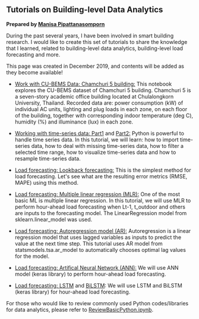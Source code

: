 ## Tutorials on Building-level Data Analytics

**Prepared by [Manisa Pipattanasomporn](https://mpipatta.github.io)**

During the past several years, I have been involved in smart building research. I would like to create this set of tutorials to share the knowledge that I learned, related to building-level data analytics, building-level load forecasting and more.

This page was created in December 2019, and contents will be added as they become available!

* [Work with CU-BEMS Data: Chamchuri 5 building:](https://nbviewer.jupyter.org/github/mpipatta/mpipatta.github.io/blob/master/CHAM5.ipynb) This notebook explores the CU-BEMS dataset of Chamchuri 5 building. Chamchuri 5 is a seven-story academic office building located at Chulalongkorn University, Thailand. Recorded data are: power consumption (kW) of individual AC units, lighting and plug loads in each zone, on each floor of the building, together with corresponding indoor temperature (deg C), humidity (%) and illuminance (lux) in each zone. 

* [Working with time-series data: Part1](https://nbviewer.jupyter.org/github/mpipatta/mpipatta.github.io/blob/master/tutorials/Day1(a)_ReviewBasicPython.ipynb) and [Part2:](https://nbviewer.jupyter.org/github/mpipatta/mpipatta.github.io/blob/master/tutorials/TimeSeriesData_Part2.ipynb) Python is powerful to handle time series data. In this tutorial, we will learn: how to import time-series data, how to deal with missing time-series data, how to filter a selected time range, how to visualize time-series data and how to resample time-series data.

* [Load forecasting: Lookback forecasting:](https://nbviewer.jupyter.org/github/mpipatta/mpipatta.github.io/blob/master/tutorials/LookbackForecasting.ipynb) This is the simplest method for load forecasting. Let's see what are the resulting error metrics (RMSE, MAPE) using this method. 

* [Load forecasting: Multiple linear regression (MLR):](https://nbviewer.jupyter.org/github/mpipatta/mpipatta.github.io/blob/master/tutorials/MLR.ipynb) One of the most basic ML is multiple linear regression. In this tutorial, we will use MLR to perform hour-ahead load forecasting when Lt-1, t_outdoor and others are inputs to the forecasting model. The LinearRegression model from sklearn.linear_model was used.

* [Load forecasting: Autoregression model (AR):](https://nbviewer.jupyter.org/github/mpipatta/mpipatta.github.io/blob/master/tutorials/AR.ipynb) Autoregression is a linear regression model that uses lagged variables as inputs to predict the value at the next time step. This tutorial uses AR model from statsmodels.tsa.ar_model to automatically chooses optimal lag values for the model.

* [Load forecasting: Artifical Neural Network (ANN):](https://nbviewer.jupyter.org/github/mpipatta/mpipatta.github.io/blob/master/tutorials/ANN.ipynb) We will use ANN model (keras library) to perform hour-ahead load forecasting.

* [Load forecasting: LSTM](https://nbviewer.jupyter.org/github/mpipatta/mpipatta.github.io/blob/master/tutorials/LSTM.ipynb) and [BiLSTM](https://nbviewer.jupyter.org/github/mpipatta/mpipatta.github.io/blob/master/tutorials/BiLSTM.ipynb): We will use LSTM and BiLSTM (keras library) for hour-ahead load forecasting.

For those who would like to review commonly used Python codes/libraries for data analytics, please refer to [ReviewBasicPython.ipynb](https://nbviewer.jupyter.org/github/mpipatta/mpipatta.github.io/blob/master/tutorials/Day1(a)_ReviewBasicPython.ipynb). 
